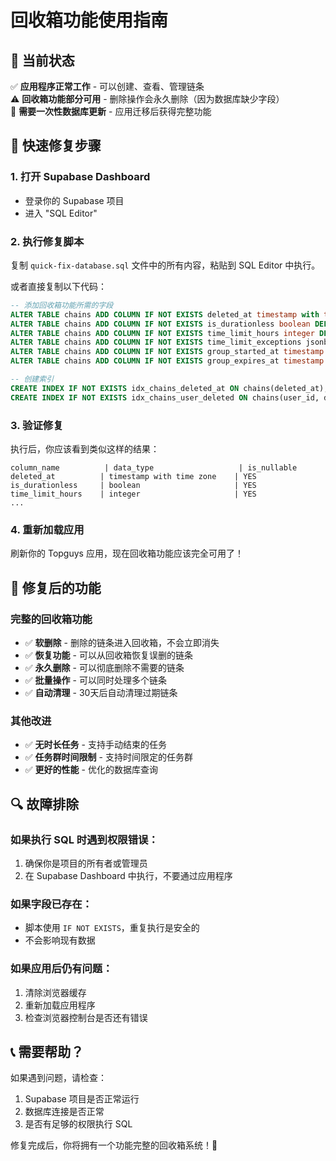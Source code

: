 # 回收箱功能使用指南

## 🎯 当前状态

✅ **应用程序正常工作** - 可以创建、查看、管理链条  
⚠️ **回收箱功能部分可用** - 删除操作会永久删除（因为数据库缺少字段）  
🔧 **需要一次性数据库更新** - 应用迁移后获得完整功能  

## 🚀 快速修复步骤

### 1. 打开 Supabase Dashboard
- 登录你的 Supabase 项目
- 进入 "SQL Editor"

### 2. 执行修复脚本
复制 `quick-fix-database.sql` 文件中的所有内容，粘贴到 SQL Editor 中执行。

或者直接复制以下代码：

```sql
-- 添加回收箱功能所需的字段
ALTER TABLE chains ADD COLUMN IF NOT EXISTS deleted_at timestamp with time zone DEFAULT NULL;
ALTER TABLE chains ADD COLUMN IF NOT EXISTS is_durationless boolean DEFAULT false;
ALTER TABLE chains ADD COLUMN IF NOT EXISTS time_limit_hours integer DEFAULT NULL;
ALTER TABLE chains ADD COLUMN IF NOT EXISTS time_limit_exceptions jsonb DEFAULT '[]'::jsonb;
ALTER TABLE chains ADD COLUMN IF NOT EXISTS group_started_at timestamp with time zone DEFAULT NULL;
ALTER TABLE chains ADD COLUMN IF NOT EXISTS group_expires_at timestamp with time zone DEFAULT NULL;

-- 创建索引
CREATE INDEX IF NOT EXISTS idx_chains_deleted_at ON chains(deleted_at);
CREATE INDEX IF NOT EXISTS idx_chains_user_deleted ON chains(user_id, deleted_at);
```

### 3. 验证修复
执行后，你应该看到类似这样的结果：
```
column_name          | data_type                   | is_nullable
deleted_at          | timestamp with time zone    | YES
is_durationless     | boolean                     | YES
time_limit_hours    | integer                     | YES
...
```

### 4. 重新加载应用
刷新你的 Topguys 应用，现在回收箱功能应该完全可用了！

## 🎉 修复后的功能

### 完整的回收箱功能
- ✅ **软删除** - 删除的链条进入回收箱，不会立即消失
- ✅ **恢复功能** - 可以从回收箱恢复误删的链条
- ✅ **永久删除** - 可以彻底删除不需要的链条
- ✅ **批量操作** - 可以同时处理多个链条
- ✅ **自动清理** - 30天后自动清理过期链条

### 其他改进
- ✅ **无时长任务** - 支持手动结束的任务
- ✅ **任务群时间限制** - 支持时间限定的任务群
- ✅ **更好的性能** - 优化的数据库查询

## 🔍 故障排除

### 如果执行 SQL 时遇到权限错误：
1. 确保你是项目的所有者或管理员
2. 在 Supabase Dashboard 中执行，不要通过应用程序

### 如果字段已存在：
- 脚本使用 `IF NOT EXISTS`，重复执行是安全的
- 不会影响现有数据

### 如果应用后仍有问题：
1. 清除浏览器缓存
2. 重新加载应用程序
3. 检查浏览器控制台是否还有错误

## 📞 需要帮助？

如果遇到问题，请检查：
1. Supabase 项目是否正常运行
2. 数据库连接是否正常
3. 是否有足够的权限执行 SQL

修复完成后，你将拥有一个功能完整的回收箱系统！🎉